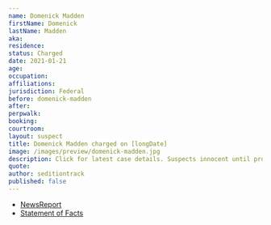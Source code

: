 ```yaml
---
name: Domenick Madden
firstName: Domenick
lastName: Madden
aka:
residence:
status: Charged
date: 2021-01-21
age:
occupation:
affiliations:
jurisdiction: Federal
before: domenick-madden
after:
perpwalk:
booking:
courtroom:
layout: suspect
title: Domenick Madden charged on [longDate]
image: /images/preview/domenick-madden.jpg
description: Click for latest case details. Suspects innocent until proven guilty.
quote:
author: seditiontrack
published: false
---
```


- [NewsReport]()
- [Statement of Facts](https://www.justice.govhttps://extremism.gwu.edu/sites/g/files/zaxdzs2191/f/Domenick%20Madden%20Statement%20of%20Facts.pdf)
